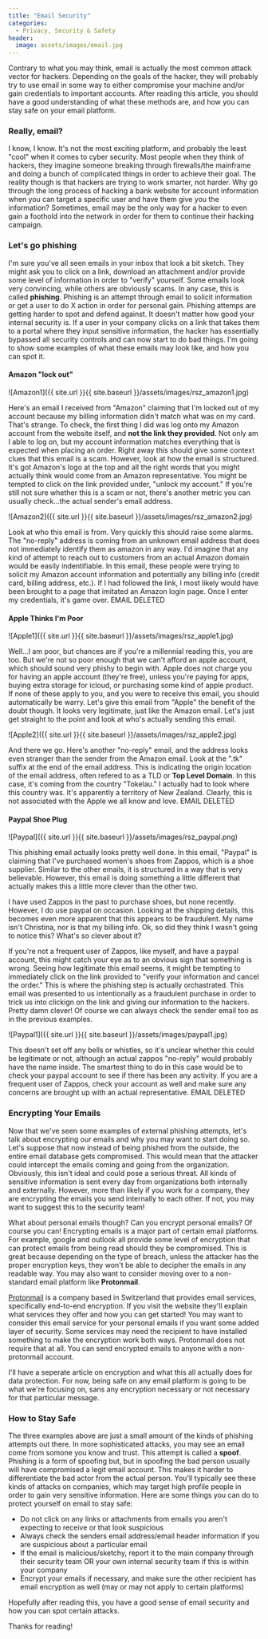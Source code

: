 ```yaml
---
title: "Email Security"
categories:
  - Privacy, Security & Safety
header:
  image: assets/images/email.jpg
---
```


Contrary to what you may think, email is actually the most common attack vector for hackers. Depending on the goals of the hacker, they will probably try to use email in some way to either compromise your machine and/or gain credentials to important accounts. After reading this article, you should have a good understanding of what these methods are, and how you can stay safe on your email platform.

### Really, email? 

I know, I know. It's not the most exciting platform, and probably the least "cool" when it comes to cyber security. Most people when they think of hackers, they imagine someone breaking through firewalls/the mainframe and doing a bunch of complicated things in order to achieve their goal. The reality though is that hackers are trying to work smarter, not harder. Why go through the long process of hacking a bank website for account information when you can target a specific user and have them give you the information? Sometimes, email may be the only way for a hacker to even gain a foothold into the network in order for them to continue their hacking campaign. 

### Let's go phishing

I'm sure you've all seen emails in your inbox that look a bit sketch. They might ask you to click on a link, download an attachment and/or provide some level of information in order to "verify" yourself. Some emails look very convincing, while others are obviously scams. In any case, this is called **phishing**. Phishing is an attempt through email to solicit information or get a user to do X action in order for personal gain. Phishing attemps are getting harder to spot and defend against. It doesn't matter how good your internal security is. If a user in your company clicks on a link that takes them to a portal where they input sensitive information, the hacker has essentially bypassed all security controls and can now start to do bad things. I'm going to show some examples of what these emails may look like, and how you can spot it.


#### Amazon "lock out"
![Amazon1]({{ site.url }}{{ site.baseurl }}/assets/images/rsz_amazon1.jpg)

Here's an email I received from "Amazon" claiming that I'm locked out of my account because my billing information didn't match what was on my card. That's strange. To check, the first thing I did was log onto my Amazon account from the website itself, and **not the link they provided**. Not only am I able to log on, but my account information matches everything that is expected when placing an order. Right away this should give some context clues that this email is a scam. However, look at how the email is structured. It's got Amazon's logo at the top and all the right words that you might actually think would come from an Amazon representative. You might be tempted to click on the link provided under, "unlock my account." If you're still not sure whether this is a scam or not, there's another metric you can usually check...the actual sender's email address.

![Amazon2]({{ site.url }}{{ site.baseurl }}/assets/images/rsz_amazon2.jpg)

Look at who this email is from. Very quickly this should raise some alarms. The "no-reply" address is coming from an unknown email address that does not immediately identify them as amazon in any way. I'd imagine that any kind of attempt to reach out to customers from an actual Amazon domain would be easily indentifiable. In this email, these people were trying to solicit my Amazon account information and potentially any billing info (credit card, billing address, etc.). If I had followed the link, I most likely would have been brought to a page that imitated an Amazon login page. Once I enter my credentials, it's game over. EMAIL DELETED 

#### Apple Thinks I'm Poor

![Apple1]({{ site.url }}{{ site.baseurl }}/assets/images/rsz_apple1.jpg)

Well...I am poor, but chances are if you're a millennial reading this, you are too. But we're not so poor enough that we can't afford an apple account, which should sound very phishy to begin with. Apple does not charge you for having an apple account (they're free), unless you're paying for apps, buying extra storage for icloud, or purchasing some kind of apple product. If none of these apply to you, and you were to receive this email, you should automatically be warry. Let's give this email from "Apple" the benefit of the doubt though. It looks very legitimate, just like the Amazon email. Let's just get straight to the point and look at who's actually sending this email.

![Apple2]({{ site.url }}{{ site.baseurl }}/assets/images/rsz_apple2.jpg)

And there we go. Here's another "no-reply" email, and the address looks even stranger than the sender from the Amazon email. Look at the ".tk" suffix at the end of the email address. This is indicating the origin location of the email address, often refered to as a TLD or **Top Level Domain**. In this case, it's coming from the country "Tokelau." I actually had to look where this country was. It's apparently a territory of New Zealand. Clearly, this is not associated with the Apple we all know and love. EMAIL DELETED

#### Paypal Shoe Plug

![Paypal]({{ site.url }}{{ site.baseurl }}/assets/images/rsz_paypal.png)

This phishing email actually looks pretty well done. In this email, "Paypal" is claiming that I've purchased women's shoes from Zappos, which is a shoe supplier. Similar to the other emails, it is structured in a way that is very believable. However, this email is doing something a little different that actually makes this a little more clever than the other two.

I have used Zappos in the past to purchase shoes, but none recently. However, I do use paypal on occasion. Looking at the shipping details, this becomes even more apparent that this appears to be fraudulent. My name isn't Christina, nor is that my billing info. Ok, so did they think I wasn't going to notice this? What's so clever about it? 

If you're not a frequent user of Zappos, like myself, and have a paypal account, this might catch your eye as to an obvious sign that something is wrong. Seeing how legitimate this email seems, it might be tempting to immediately click on the link provided to "verify your information and cancel the order." This is where the phishing step is actually orchastrated. This email was presented to us intentionally as a fraudulent purchase in order to trick us into clickign on the link and giving our information to the hackers. Pretty damn clever! Of course we can always check the sender email too as in the previous examples.

![Paypal1]({{ site.url }}{{ site.baseurl }}/assets/images/paypal1.jpg)

This doesn't set off any bells or whistles, so it's unclear whether this could be legitimate or not, although an actual zappos "no-reply" would probably have the name inside. The smartest thing to do in this case would be to check your paypal account to see if there has been any activity. If you are a frequent user of Zappos, check your account as well and make sure any concerns are brought up with an actual representative. EMAIL DELETED

### Encrypting Your Emails

Now that we've seen some examples of external phishing attempts, let's talk about encrypting our emails and why you may want to start doing so. Let's suppose that now instead of being phished from the outside, the entire email database gets compromised. This would mean that the attacker could intercept the emails coming and going from the organization. Obviously, this isn't ideal and could pose a serious threat. All kinds of sensitive information is sent every day from organizations both internally and externally. However, more than likely if you work for a company, they are encrypting the emails you send internally to each other. If not, you may want to suggest this to the security team! 

What about personal emails though? Can you encrypt personal emails? Of course you can! Encrypting emails is a major part of certain email platforms. For example, google and outlook all provide some level of encryption that can protect emails from being read should they be compromised. This is great because depending on the type of breach, unless the attacker has the proper encryption keys, they won't be able to decipher the emails in any readable way. You may also want to consider moving over to a non-standard email platform like **Protonmail**. 

[Protonmail](https://protonmail.com/) is a company based in Switzerland that provides email services, specifically end-to-end encryption. If you visit the website they'll explain what services they offer and how you can get started! You may want to consider this email service for your personal emails if you want some added layer of security. Some services may need the recipient to have installed something to make the encryption work both ways. Protonmail does not require that at all. You can send encrypted emails to anyone with a non-protonmail account. 

I'll have a seperate article on encryption and what this all actually does for data protection. For now, being safe on any email platform is going to be what we're focusing on, sans any encryption necessary or not necessary for that particular message. 

### How to Stay Safe

The three examples above are just a small amount of the kinds of phishing attempts out there. In more sophisticated attacks, you may see an email come from somone you know and trust. This attempt is called a **spoof**. Phishing is a form of spoofing but, but in spoofing the bad person usually will have compromised a legit email account. This makes it harder to differentiate the bad actor from the actual person. You'll typically see these kinds of attacks on companies, which may target high profile people in order to gain very sensitive information. Here are some things you can do to protect yourself on email to stay safe:

* Do not click on any links or attachments from emails you aren't expecting to receive or that look suspicious
* Always check the senders email address/email header information if you are suspicious about a particular email
* If the email is malicious/sketchy, report it to the main company through their security team OR your own internal security team if this is within your company
* Encrypt your emails if necessary, and make sure the other recipient has email encryption as well (may or may not apply to certain platforms)

Hopefully after reading this, you have a good sense of email security and how you can spot certain attacks. 

Thanks for reading! 






